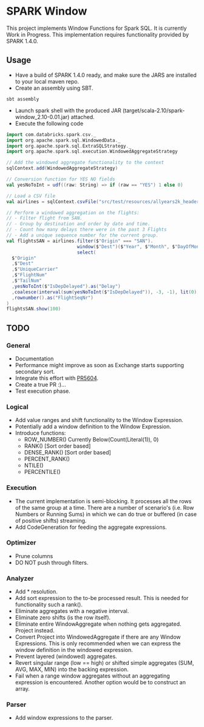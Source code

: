 # SPARK Window
This project implements Window Functions for Spark SQL. It is currently Work in Progress. This 
implementation requires functionality provided by SPARK 1.4.0.

## Usage
- Have a build of SPARK 1.4.0 ready, and make sure the JARS are installed to your local maven repo.
- Create an assembly using SBT.
```
sbt assembly
```
- Launch spark shell with the produced JAR (target/scala-2.10/spark-window_2.10-0.01.jar) attached.
- Execute the following code
```scala
import com.databricks.spark.csv._
import org.apache.spark.sql.WindowedData._
import org.apache.spark.sql.ExtraSQLStrategy._
import org.apache.spark.sql.execution.WindowedAggregateStrategy

// Add the windowed aggregate functionality to the context 
sqlContext.add(WindowedAggregateStrategy)

// Conversion function for YES NO fields
val yesNoToInt = udf((raw: String) => if (raw == "YES") 1 else 0)

// Load a CSV file
val airlines = sqlContext.csvFile("src/test/resources/allyears2k_headers.csv")

// Perform a windowed aggregation on the flights:
// - Filter flight from SAN.
// - Group by destination and order by date and time. 
// - Count how many delays there were in the past 3 Flights
// - Add a unique sequence number for the current group. 
val flightsSAN = airlines.filter($"Origin" === "SAN").
                          window($"Dest")($"Year", $"Month", $"DayOfMonth", $"Deptime").
                          select(
  $"Origin"
  ,$"Dest"
  ,$"UniqueCarrier"
  ,$"FlightNum"
  ,$"TailNum"
  ,yesNoToInt($"IsDepDelayed").as("Delay")
  ,coalesce(interval(sum(yesNoToInt($"IsDepDelayed")), -3, -1), lit(0)).as("Past3Delays")
  ,rownumber().as("FlightSeqNr")
)
flightsSAN.show(100)
```

## TODO

### General
- Documentation
- Performance might improve as soon as Exchange starts supporting secondary sort.
- Integrate this effort with [PR5604](https://github.com/apache/spark/pull/5604).
- Create a true PR :)...
- Test execution phase.

### Logical
- Add value ranges and shift functionality to the Window Expression.
- Potentially add a window definition to the Window Expression. 
- Introduce functions:
  - ROW_NUMBER() Currently Below(Count(Literal(1)), 0) 
  - RANK() [Sort order based]
  - DENSE_RANK() [Sort order based]
  - PERCENT_RANK()
  - NTILE()
  - PERCENTILE()

### Execution
- The current implementation is semi-blocking. It processes all the rows of the same group at a 
  time. There are a number of scenario's (i.e. Row Numbers or Running Sums) in which we can do true
  or buffered (in case of positive shifts) streaming.   
- Add CodeGeneration for feeding the aggregate expressions.

### Optimizer
- Prune columns
- DO NOT push through filters.

### Analyzer 
- Add * resolution.
- Add sort expression to the to-be processed result. This is needed for functionality such a rank().
- Eliminate aggregates with a negative interval.
- Eliminate zero shifts (is the row itself).
- Eliminate entire WindowAggregate when nothing gets aggregated. Project instead.
- Convert Project into WindowedAggregate if there are any Window Expressions. This is only 
  recommended when we can express the window definition in the windowed expression. 
- Prevent layered (windowed) aggregates.
- Revert singular range (low == high) or shifted simple aggregates (SUM, AVG, MAX, MIN) into the 
  backing expression. 
- Fail when a range window aggregates without an aggregating expression is encountered. Another 
  option would be to construct an array.

### Parser
- Add window expressions to the parser.

